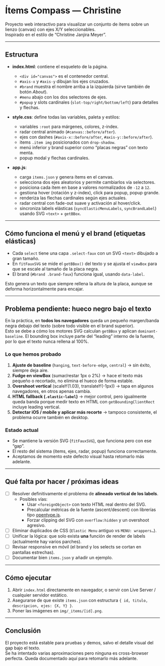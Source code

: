 # Ítems Compass — Christine

Proyecto web interactivo para visualizar un conjunto de ítems sobre un lienzo (canvas) con ejes X/Y seleccionables.  
Inspirado en el estilo de “Christine Janjira Meyer”.

---

## Estructura

- **index.html**: contiene el esqueleto de la página.
  - `<div id="canvas">` es el contenedor central.
  - `#axis-x` y `#axis-y` dibujan los ejes cruzados.
  - `#brand` muestra el nombre arriba a la izquierda (sirve también de botón *About*).
  - `#menu` abajo con los dos selectores de ejes.
  - `#popup` y slots cardinales (`slot-top/right/bottom/left`) para detalles y flechas.

- **style.css**: define todas las variables, paleta y estilos:
  - variables `:root` para márgenes, colores, z-index.
  - radar central animado (`#canvas::before/after`).
  - ejes con dashes (`#axis-x::before/after`, `#axis-y::before/after`).
  - items `.item img` posicionados con `drop-shadow`.
  - menú inferior y brand superior como “placas negras” con texto menta.
  - popup modal y flechas cardinales.

- **app.js**:
  - carga `items.json` y genera ítems en el canvas.
  - selecciona dos ejes aleatorios y permite cambiarlos vía selectores.
  - posiciona cada ítem en base a valores normalizados de `-12` a `12`.
  - gestiona hover (rotación y z-index), click para popup, popup grande.
  - renderiza las flechas cardinales según ejes actuales.
  - radar central con fade-out suave y activación al hover/click.
  - sincroniza labels elásticas (`syncElasticMenuLabels`, `syncBrandLabel`) usando SVG `<text>` + `getBBox`.

---

## Cómo funciona el menú y el brand (etiquetas elásticas)

- Cada `select` tiene una capa `.select-faux` con un SVG `<text>` dibujado a gran tamaño.
- En `fitFauxSVG` se mide el `getBBox()` del texto y se ajusta el `viewBox` para que se escale al tamaño de la placa negra.
- El brand (`#brand .brand-faux`) funciona igual, usando `data-label`.

Esto genera un texto que siempre rellena la altura de la placa, aunque se deforma horizontalmente para encajar.

---

## Problema pendiente: hueco negro bajo el texto

En la práctica, en **todos los navegadores** queda un pequeño margen/banda negra debajo del texto (sobre todo visible en el brand superior).  
Esto se debe a cómo los motores SVG calculan `getBBox` y aplican `dominant-baseline`. El bounding box incluye parte del “leading” interno de la fuente, por lo que el texto nunca rellena al 100%.

### Lo que hemos probado

1. **Ajuste de baseline** (`hanging`, `text-before-edge`, `central`) → sin éxito, siempre deja aire.
2. **Fudge en viewBox** (sumar/restar 1px o 2%) → hace el texto más pequeño o recortado, no elimina el hueco de forma estable.
3. **Overshoot vertical** (scaleY(1.03), translateY(-1px)) → tapa en algunos navegadores, en otros apenas cambia.
4. **HTML fallback (`.elastic-label`)** → mejor control, pero igualmente queda banda porque medir texto en HTML con `getBoundingClientRect` incluye leading vertical.
5. **Detectar iOS / mobile y aplicar más recorte** → tampoco consistente, el problema ocurre también en desktop.

### Estado actual

- Se mantiene la versión SVG (`fitFauxSVG`), que funciona pero con ese “gap”.
- El resto del sistema (items, ejes, radar, popup) funciona correctamente.
- Aceptamos de momento este defecto visual hasta retomarlo más adelante.

---

## Qué falta por hacer / próximas ideas

- [ ] Resolver definitivamente el problema de **alineado vertical de los labels**.
  - Posibles vías: 
    - Usar `<foreignObject>` con texto HTML real dentro del SVG.
    - Precalcular métricas de la fuente (ascent/descent) con librerías tipo [opentype.js](https://opentype.js.org/).
    - Forzar clipping del SVG con `overflow:hidden` y un overshoot agresivo.
- [ ] Eliminar duplicados de CSS (`Elastic Menu` antiguo vs `MENU: wrappers…`).
- [ ] Unificar la lógica: que solo exista **una** función de render de labels (actualmente hay varios parches).
- [ ] Revisar responsive en móvil (el brand y los selects se cortan en pantallas estrechas).
- [ ] Documentar bien `items.json` y añadir un ejemplo.

---

## Cómo ejecutar

1. Abrir `index.html` directamente en navegador, o servir con Live Server / cualquier servidor estático.
2. Asegurarse de que existe `items.json` con estructura `{ id, titulo, descripcion, ejes: {X, Y} }`.
3. Poner las imágenes en `img/_items/[id].png`.

---

## Conclusión

El proyecto está estable para pruebas y demos, salvo el detalle visual del gap bajo el texto.  
Se ha intentado varias aproximaciones pero ninguna es cross-browser perfecta. Queda documentado aquí para retomarlo más adelante.